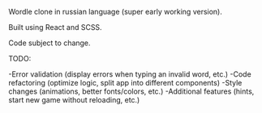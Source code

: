 Wordle clone in russian language (super early working version).

Built using React and SCSS.

Code subject to change.

TODO:

-Error validation (display errors when typing an invalid word, etc.)
-Code refactoring (optimize logic, split app into different components)
-Style changes (animations, better fonts/colors, etc.)
-Additional features (hints, start new game without reloading, etc.)